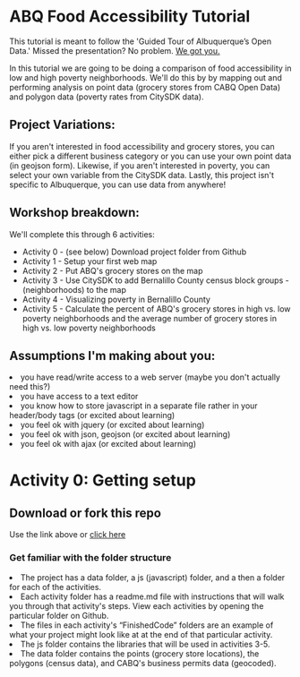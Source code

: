 <h1>ABQ Food Accessibility Tutorial</h1>

This tutorial is meant to follow the 'Guided Tour of Albuquerque’s Open Data.'  Missed the presentation? No problem.  <a href="">We got you.</a>

<p>In this tutorial we are going to be doing a comparison of food accessibility in low and high poverty neighborhoods.  We'll do this by by mapping out and performing analysis on point data (grocery stores from CABQ Open Data) and polygon data (poverty rates from CitySDK data).

<h2>Project Variations:</h2>
If you aren't interested in food accessibility and grocery stores, you can either pick a different  business category or you can use your own point data (in geojson form).  Likewise, if you aren't interested in poverty, you can select your own variable from the CitySDK data.  Lastly, this project isn't specific to Albuquerque, you can use data from anywhere!</p>

<h2>Workshop breakdown:</h2>
We'll complete this through 6 activities:
<ul>
<li>Activity 0 - (see below) Download project folder from Github
<li>Activity 1 - Setup your first web map
<li>Activity 2 - Put ABQ's grocery stores on the map
<li>Activity 3 - Use CitySDK to add Bernalillo County census block groups -(neighborhoods) to the map
<li>Activity 4 - Visualizing poverty in Bernalillo County
<li>Activity 5 - Calculate the percent of ABQ's grocery stores in high vs. low poverty neighborhoods and the average number of grocery stores in high vs. low poverty neighborhoods
</ul>

<h2>Assumptions I'm making about you:</h2>
<li>you have read/write access to a web server (maybe you don't actually need this?)
<li>you have access to a text editor
<li>you know how to store javascript in a separate file rather in your header/body tags (or excited about learning)
<li>you feel ok with jquery (or excited about learning)
<li>you feel ok with json, geojson (or excited about learning)
<li>you feel ok with ajax (or excited about learning)

<h1>Activity 0:  Getting setup</h2>

<h2>Download or fork this repo</h2>

Use the link above or <a href="https://github.com/Smallmelo/food-accessibility-workshop/archive/master.zip">click here</a>

<h3>Get familiar with the folder structure</h3>
<li>The project has a data folder, a js (javascript) folder, and a then a folder for each of the activities. 
<li> Each activity folder has a readme.md file with instructions that will walk you through that activity's steps.  View each activities by opening the particular folder on Github.
<li>The files in each activity's “FinishedCode” folders are an example of what your project might look like at at the end of that particular activity. 
<li>The js folder contains the libraries that will be used in activities 3-5. 
<li>The data folder contains the points (grocery store locations), the polygons (census data), and CABQ's business permits data (geocoded).



